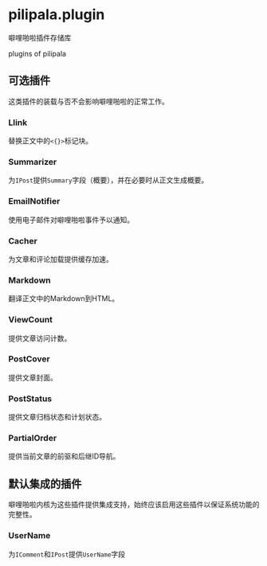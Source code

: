 # pilipala.plugin

噼哩啪啦插件存储库

plugins of pilipala

## 可选插件

这类插件的装载与否不会影响噼哩啪啦的正常工作。

### Llink

替换正文中的`<{}>`标记块。

### Summarizer

为`IPost`提供`Summary`字段（概要），并在必要时从正文生成概要。

### EmailNotifier

使用电子邮件对噼哩啪啦事件予以通知。

### Cacher

为文章和评论加载提供缓存加速。

### Markdown

翻译正文中的Markdown到HTML。

### ViewCount

提供文章访问计数。

### PostCover

提供文章封面。

### PostStatus

提供文章归档状态和计划状态。

### PartialOrder

提供当前文章的前驱和后继ID导航。

## 默认集成的插件

噼哩啪啦内核为这些插件提供集成支持，始终应该启用这些插件以保证系统功能的完整性。

### UserName

为`IComment`和`IPost`提供`UserName`字段
